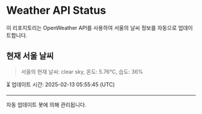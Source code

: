 
# Weather API Status

이 리포지토리는 OpenWeather API를 사용하여 서울의 날씨 정보를 자동으로 업데이트합니다.

## 현재 서울 날씨
> 서울의 현재 날씨: clear sky, 온도: 5.76°C, 습도: 36%

⏳ 업데이트 시간: 2025-02-13 05:55:45 (UTC)

---
자동 업데이트 봇에 의해 관리됩니다.
